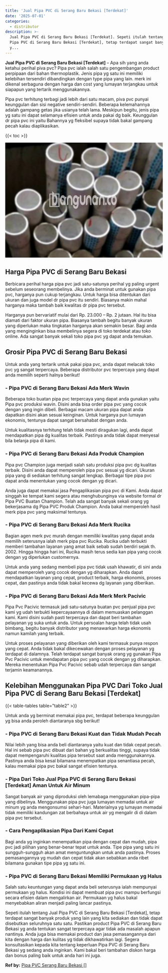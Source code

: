 ```yaml
---
title: 'Jual Pipa PVC di Serang Baru Bekasi [Terdekat]'
date: '2025-07-01'
categories:
  - distributor
description: >-
  Jual Pipa PVC di Serang Baru Bekasi [Terdekat]. Sepeti itulah tentang Jual
  Pipa PVC di Serang Baru Bekasi [Terdekat], tetap terdapat sangat banyak produk
  y...
---
```


**Jual Pipa PVC di Serang Baru Bekasi \[Terdekat\]** – Apa sih yang anda ketahui perihal piva pvc? Pipa pvc ialah salah satu pengembangan product perpipaan dari bahan thermoplastik. Jenis pipa yg satu ini memiliki kelebihan tersendiri dibandingkan dengan type pipa yang lain. merk ini dikenal serbaguna dengan harga dan cost yang lumayan terjangkau untuk siapapun yang tertarik menggunakannya.

Pipa pvc terhitung terbagi jadi lebih dari satu macam, piva pvc punyai keunggulan dan sisi negative sendiri-sendiri. Beberapa kelemahannya adalah gampang getas jika usianya telah lama. Meskipun begitu, jenis pipa yg satu ini dapat selamanya efisien untuk anda pakai dg baik. Keunggulan dr pipa pvc ini yaitu Bahannya yg fleksibel supaya tidak bakal gampang pecah kalau diaplikasikan.

{{< toc >}}

![Jual Pipa PVC di Serang Baru Bekasi [Terdekat]](/images/jaul-pipa-pvc-36.png)

## Harga Pipa PVC di Serang Baru Bekasi

Berbicara perihal harga pipa pvc jadi satu-satunya perihal yg paling urgent sebelum seseorang membelinya. Jika anda berminat untuk gunakan pipa pvc, harganya pun cukup terjangkau. Untuk harga bisa ditentukan dari ukuran dan juga model dr pipa pvc itu sendiri. Biasanya makin mahal harganya maka tambah baik kwalitas dr pipa pvc tersebut.

Harganya pun bervariatif mulai dari Rp. 23.000 – Rp. 2 jutaan. Hal itu bisa diamati dari faktor ukuran pipa. Biasanya tambah begitu banyak ukuran yang diperlukan maka tingkatan harganya akan semakin besar. Bagi anda yang menginginkan bisa membelinya segera di toko terdekat atau toko online. Ada sangat banyak sekali toko pipa pvc yg dapat anda temukan.

## Grosir Pipa PVC di Serang Baru Bekasi

Untuk anda yang tertarik untuk pakai pipa pvc, anda dapat melacak toko pvc yg sangat terpercaya. Beberapa distributor pvc terpercaya yang dapat anda memilih seperti halnya berikut!

### \- Pipa PVC di Serang Baru Bekasi Ada Merk Wavin

Beberapa toko buatan pipa pvc terpercaya yang dapat anda gunakan yaitu Pipa pvc produksi wavin. Disini anda bisa order pipa pvc yang cocok dengan yang ingin dibeli. Berbagai macam ukuran pipa dapat anda dapatkan disini akan sesuai keinginan. Untuk harganya pun lumayan ekonomis, tentunya dapat sangat bersahabat dengan anda.

Untuk kualitasnya terhitung telah tidak mesti diragukan lagi, anda dapat mendapatkan pipa dg kualitas terbaik. Pastinya anda tidak dapat menyesal bila belanja pipa di kami.

### \- Pipa PVC di Serang Baru Bekasi Ada Produk Champion

Pipa pvc Champion juga menjadi salah satu produksi pipa pvc dg kualitas terbaik. Disini anda dapat memperoleh pipa pvc sesuai yg dicari. Ukuran pipa yang di sediakan terhitung sangat lengkap. Berbagai tipe pipa pvc dapat anda menentukan yang cocok dengan yg dicari.

Anda juga dapat memakai jasa Pengaplikasian pipa pvc di Kami. Anda dapat singgah ke tempat kami segera atau menghubunginya via website formal dr Pipa PVC Buatan Champion. Telah ada sangat banyak sekali orang yg bekerjasama dg Pipa PVC Produk Champion. Anda bakal memperoleh hasil merk pipa pvc yang maksimal tentunya.

### \- Pipa PVC di Serang Baru Bekasi Ada Merk Rucika

Bagian agen merk pvc murah dengan memiliki kwalitas yang dapat anda memilih seterusnya ialah merk pipa pvc Rucika. Rucika udah terbukti memberi tambahan layanan yang amat baik sebab sudah berdiri sejak th. 2002. Hingga hingga hari ini, Rucika masih terus sedia kan pipa yang cocok dengan yg diperlukan customernya.

Untuk anda yang sedang membeli pipa pvc tidak usah khawatir, di sini anda dapat memperoleh yang cocok dengan yg diharapkan. Anda dapat mendapatkan layanan yang cepat, product terbaik, harga ekonomis, proses cepat, dan pastinya anda tidak bakal kecewa dg layanan yang diberikan.

### \- Pipa PVC di Serang Baru Bekasi Ada Merk Merk Pacivic

Pipa Pvc Pacivic termasuk jadi satu-satunya buatan pvc penjual pipa pvc kami yg udah terbukti kepercayaannya di dalam memuaskan pelanggan kami. Kami disini sudah pasti terpercaya dan dapat beri tambahan pelayanan yg suka untuk anda. Untuk persoalan harga telah tidak usah bimbang, begitu banyak distributor yang menawarkan harga ekonomis namun kamilah yang terbaik.

Untuk proses pelayanan yang diberikan oleh kami termasuk punya respon yang cepat. Anda tidak bakal dikecewakan dengan proses pelayanan yg terdapat di dalamnya. Telah terdapat sangat banyak orang yg gunakan Pipa Pvc Pacivic untuk mendapatan pipa pvc yang cocok dengan yg diharapkan. Mereka menentukan Pipa Pvc Pacivic sebab udah terpercaya dan sangat terjamin keamanannya.

## Kelebihan Menggunakan Pipa PVC Dari Toko Jual Pipa PVC di Serang Baru Bekasi \[Terdekat\]

{{< table-tables table="table2" >}}

Untuk anda yg berminat memakai pipa pvc, terdapat beberapa keunggulan yg bisa anda peroleh diantaranya sbg berikut!

### \- Pipa PVC di Serang Baru Bekasi Kuat dan Tidak Mudah Pecah

Nilai lebih yang bisa anda beli diantaranya yaitu kuat dan tidak cepat pecah. Hal ini sebab pipa pvc dibuat dari bahan yg berkualitas tinggi, supaya tidak dapat mempengaruhi kualitas pipa tersebut saat anda menggunakannya. Pastinya anda bisa kesal bilamana menempatkan pipa senantiasa pecah, kalau memakai pipa pvc bakal sangat efisien tentunya.

### \- Pipa Dari Toko Jual Pipa PVC di Serang Baru Bekasi \[Terdekat\] Aman Untuk Air Minum

Sangat banyak air yang diproduksi oleh lemabaga menggunakan pipa-pipa yang dibelinya. Menggunakan pipa pvc juga lumayan memadai untuk air minum yg anda mengonsumsi sehari-hari. Materialnya yg lumayan memadai tidak memiliki kandungan zat berbahaya untuk air yg mengalir di di dalam pipa pvc tersebut.

### \- Cara Pengaplikasian Pipa Dari Kami Cepat

Bagi anda yg inginkan menempatkan pipa dengan cepat dan mudah, pipa pvc jadi pilihan yang benar-benar tepat untuk anda. Tipe pipa yang satu ini sungguh-sungguh akan amat menguntungkan untuk anda pastinya. Proses pemasangannya yg mudah dan cepat tidak akan sebabkan anda ribet bilamana gunakan tipe pipa yg satu ini.

### \- Pipa PVC di Serang Baru Bekasi Memiliki Permukaan yg Halus

Salah satu keuntungan yang dapat anda beli seterusnya ialah mempunyai permukaan yg halus. Kondisi ini dapat membuat pipa pvc mampu berfungsi secara efisien dalam mengalirkan air. Permukaan yg halus bakal menyebabkan aliran menjadi paling lancar pastinya.

Sepeti itulah tentang Jual Pipa PVC di Serang Baru Bekasi \[Terdekat\], tetap terdapat sangat banyak produk yang lain yang kita sediakan dan tidak dapat disebutkan seluruhnya satu satu. Pastikan product Pipa PVC di Serang Baru Bekasi yg anda tentukan sangat terpercaya agar tidak ada masalah apapun nantinya. Anda juga bisa memakai product dan jasa pemasangannya dari kita dengan harga dan kulitas yg tidak dikhawatirkan lagi. Segera konsultasikan kepada kita tentang keperluan Pipa PVC di Serang Baru Bekasi yg sedang anda inginkan. Kami bakal beri tambahan diskon harga dan bonus paling baik untuk anda hari ini juga.

**Ref by:** [Pipa PVC Serang Baru Bekasi []](https://id.wikipedia.org/wiki/Pipa)
